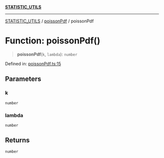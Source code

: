 [**STATISTIC_UTILS**](../../README.md)

***

[STATISTIC_UTILS](../../README.md) / [poissonPdf](../README.md) / poissonPdf

# Function: poissonPdf()

> **poissonPdf**(`k`, `lambda`): `number`

Defined in: [poissonPdf.ts:15](https://github.com/dailker/everyutil/blob/8ebd741383aff061deffff96bf58a9059d1b9944/src/statistic/poissonPdf.ts#L15)

## Parameters

### k

`number`

### lambda

`number`

## Returns

`number`
